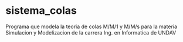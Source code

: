 # sistema_colas
Programa que modela la teoria de colas M/M/1 y M/M/s para la materia Simulacion y Modelizacion de la carrera Ing. en Informatica de UNDAV
